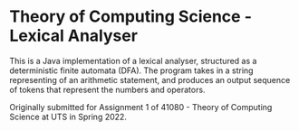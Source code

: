 # Theory of Computing Science - Lexical Analyser
 This is a Java implementation of a lexical analyser, structured as a deterministic finite automata (DFA). The program takes in a string representing of an arithmetic statement, and produces an output sequence of tokens that represent the numbers and operators.

 Originally submitted for Assignment 1 of 41080 - Theory of Computing Science at UTS in Spring 2022.
